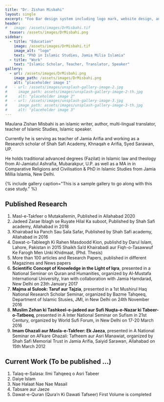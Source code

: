 ```yaml
---
title: "Dr. Zishan Misbahi"
layout: single
excerpt: "Foo Bar design system including logo mark, website design, and branding applications."
header:
#   image: /assets/images/DrMisbahi.tif
  teaser: /assets/images/DrMisbahi.png
sidebar:
  - title: "Education"
    image: /assets/images/DrMisbahi.tif
    image_alt: "logo"
    text: "PhD in Islamic Studies, Jamia Milia Islamia"
  - title: "Work"
    text: "Islamic Scholar, Teacher, Translator, Speaker"
gallery:
  - url: /assets/images/DrMisbahi.png
    image_path: /assets/images/DrMisbahi.png
    alt: "placeholder image 1"
#   - url: /assets/images/unsplash-gallery-image-2.jpg
#     image_path: assets/images/unsplash-gallery-image-2-th.jpg
#     alt: "placeholder image 2"
#   - url: /assets/images/unsplash-gallery-image-3.jpg
#     image_path: assets/images/unsplash-gallery-image-3-th.jpg
#     alt: "placeholder image 3"
---
```



Maulana Zishan Misbahi is an islamic writer, author, multi-lingual translator, teacher
of Islamic Studies, Islamic speaker. 

Currently he is serving as teacher of Jamia Arifia and working as a Research scholar of
Shah Safi Academy, Khnaqah e Arifia, Syed Sarawan, UP.

He holds traditional advanced degrees (Fazilat) in Islamic law and theology from
Al-Jamiatul Ashrafia, Mubarakpur, U.P. as well as a MA in in Comparative Religions and
Civilisation & PhD in Islamic Studies from Jamia Millia Islamia, New Delhi.

{% include gallery caption="This is a sample gallery to go along with this case study." %}

## Published Research

1. Masl-e-Takfeer o Mutakallemin, Published in Allahabad 2020
2. Jadeed Zarae Iblagh se Ruyate Hilal Ka suboot,  Published by Shah Safi academy, Allahabad in 2018
3. Khairabad ka Panch Sau Sala Safar, Published by Shah Safi academy, Allahabad in 2016
4. Dawat-o-Tableegh Ki Rahen Masdoodd Kion, publishd by Darul Islam, Lahore, Pakistan in 2015
Shaikh Sa’d  Khairabadi aur Fiqh-o-Tasawwuf Ke Farogh Men Unki Khidmaat, (Phd. Thesis)
5. More than 100 articles and Research Papers,  published in different Magazines and News papers
6. **Scientific Concept of Knowledge in the Light of Iqra**, presented in a National Seminar on  Quran and Humanities, organized by Al-Mustafa International University, Iran with collaboration with Jamia Hamdarad, New Delhi on 23th January 2017
7. **Majma al Sulook: Taruf aur Tajzia**, presented in a 1st Mushirul Haq National Research Scholar Seminar, organized by Bazme Tahqeeq, Department of Islamic Stusies, JMI, in New Delhi on 24th November 2016
8. **Muslim Zehan ki Tashkeel-e-jadeed aur Sufi Nuqta-e-Nazar ki Tabeer-o-Tatbeeq**, presented in A Inter National Seminar on  Sufism in 21st Century, organized by World Sufi Forum, in New Delhi on 17-20 March 2016
9. **Imam Ghazali aur Masla-e-Takfeer: Ek Jaeza**, presented in A National Seminar on AFkare Ghazali: Tafheem aur Asri Manawiat, organized by Shah Safi Memorial Trust in Jamia Arifia, Saiyid Sarawan, Allahabad on 15th March 2012

## Current Work (To be published ...)
1. Talaq-e-Salasa: Ilmi Tahqeeq o Asri Tabeer
2. Daiye Islam
3. Nae Halaat Nae Nae Masail
4. Tabsare aur Jaeze
5. Dawat-e-Quran (Qura’n Ki Dawati Tafseer) First Volume is completed